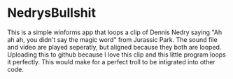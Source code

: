 # NedrysBullshit

This is a simple winforms app that loops a clip of Dennis Nedry saying "Ah ah ah, you didn't say the magic word" from Jurassic Park.
The sound file and video are played seperatly, but aligned because they both are looped. 
Uploading this to github because I love this clip and this little program loops it perfectly. This would make for a perfect troll to be intigrated into other code. 
